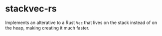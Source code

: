# stackvec-rs
Implements an alterative to a Rust `Vec` that lives on the stack instead of on the heap, making creating it much faster.
